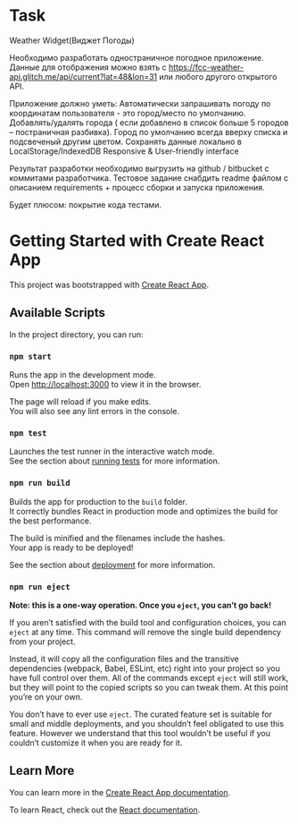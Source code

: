 # Task

Weather Widget(Виджет Погоды)

Необходимо разработать одностраничное погодное приложение. Данные для отображения можно взять
с https://fcc-weather-api.glitch.me/api/current?lat=48&lon=31 или любого другого открытого API.

Приложение должно уметь:
Автоматически запрашивать погоду по координатам пользователя - это город/место по умолчанию. Добавлять/удалять города (
если добавлено в список больше 5 городов – постраничная разбивка). Город по умолчанию всегда вверху списка и подсвеченый
другим цветом. Сохранять данные локально в LocalStorage/IndexedDB Responsive & User-friendly interface

Результат разработки необходимо выгрузить на github / bitbucket с коммитами разработчика. Тестовое задание снабдить
readme файлом с описанием requirements + процесс сборки и запуска приложения.

Будет плюсом: покрытие кода тестами.

# Getting Started with Create React App

This project was bootstrapped with [Create React App](https://github.com/facebook/create-react-app).

## Available Scripts

In the project directory, you can run:

### `npm start`

Runs the app in the development mode.\
Open [http://localhost:3000](http://localhost:3000) to view it in the browser.

The page will reload if you make edits.\
You will also see any lint errors in the console.

### `npm test`

Launches the test runner in the interactive watch mode.\
See the section about [running tests](https://facebook.github.io/create-react-app/docs/running-tests) for more
information.

### `npm run build`

Builds the app for production to the `build` folder.\
It correctly bundles React in production mode and optimizes the build for the best performance.

The build is minified and the filenames include the hashes.\
Your app is ready to be deployed!

See the section about [deployment](https://facebook.github.io/create-react-app/docs/deployment) for more information.

### `npm run eject`

**Note: this is a one-way operation. Once you `eject`, you can’t go back!**

If you aren’t satisfied with the build tool and configuration choices, you can `eject` at any time. This command will
remove the single build dependency from your project.

Instead, it will copy all the configuration files and the transitive dependencies (webpack, Babel, ESLint, etc) right
into your project so you have full control over them. All of the commands except `eject` will still work, but they will
point to the copied scripts so you can tweak them. At this point you’re on your own.

You don’t have to ever use `eject`. The curated feature set is suitable for small and middle deployments, and you
shouldn’t feel obligated to use this feature. However we understand that this tool wouldn’t be useful if you couldn’t
customize it when you are ready for it.

## Learn More

You can learn more in
the [Create React App documentation](https://facebook.github.io/create-react-app/docs/getting-started).

To learn React, check out the [React documentation](https://reactjs.org/).
